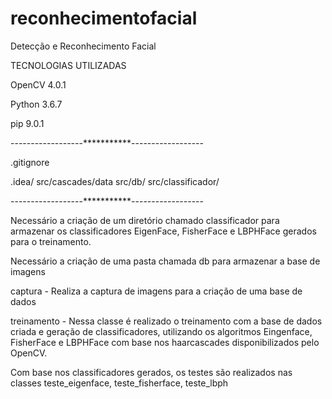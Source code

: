 # reconhecimentofacial
Detecção e Reconhecimento Facial


TECNOLOGIAS UTILIZADAS

OpenCV 4.0.1

Python 3.6.7

pip 9.0.1

------------------***********------------------

.gitignore

.idea/
src/cascades/data
src/db/
src/classificador/

------------------***********------------------

Necessário a criação de um diretório chamado classificador para armazenar os classificadores
EigenFace, FisherFace e LBPHFace gerados para o treinamento.

Necessário a criação de uma pasta chamada db para armazenar a base de imagens


captura - Realiza a captura de imagens para a criação de uma base de dados

treinamento - Nessa classe é realizado o treinamento com a base de dados criada e geração de classificadores, 
utilizando os algoritmos Eingenface, FisherFace e LBPHFace com base nos haarcascades disponibilizados pelo OpenCV.


Com base nos classificadores gerados, os testes são realizados nas classes teste_eigenface, teste_fisherface, teste_lbph
